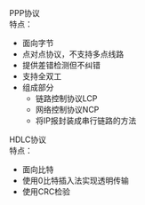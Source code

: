 PPP协议  
特点：  
- 面向字节
- 点对点协议，不支持多点线路
- 提供差错检测但不纠错
- 支持全双工
- 组成部分
    - 链路控制协议LCP
    - 网络控制协议NCP
    - 将IP报封装成串行链路的方法


HDLC协议   
特点：
- 面向比特
- 使用0比特插入法实现透明传输
- 使用CRC检验 